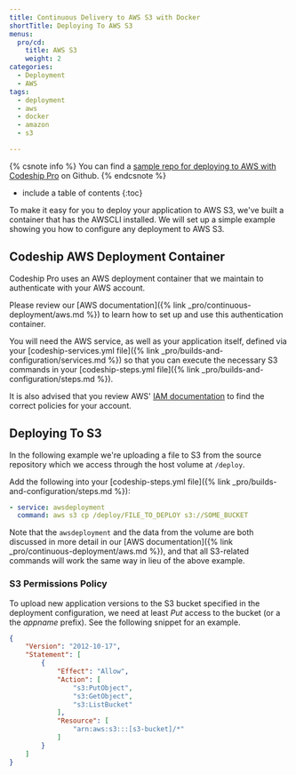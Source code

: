 ```yaml
---
title: Continuous Delivery to AWS S3 with Docker
shortTitle: Deploying To AWS S3
menus:
  pro/cd:
    title: AWS S3
    weight: 2
categories:
  - Deployment
  - AWS     
tags:
  - deployment
  - aws
  - docker
  - amazon
  - s3

---
```


{% csnote info %}
You can find a [sample repo for deploying to AWS with Codeship Pro](https://github.com/codeship-library/aws-utilities) on Github.
{% endcsnote %}

* include a table of contents
{:toc}

To make it easy for you to deploy your application to AWS S3, we've built a container that has the AWSCLI installed. We will set up a simple example showing you how to configure any deployment to AWS S3.

## Codeship AWS Deployment Container

Codeship Pro uses an AWS deployment container that we maintain to authenticate with your AWS account.

Please review our [AWS documentation]({% link _pro/continuous-deployment/aws.md %}) to learn how to set up and use this authentication container.

You will need the AWS service, as well as your application itself, defined via your [codeship-services.yml file]({% link _pro/builds-and-configuration/services.md %}) so that you can execute the necessary S3 commands in your [codeship-steps.yml file]({% link _pro/builds-and-configuration/steps.md %}).

It is also advised that you review AWS' [IAM documentation](http://docs.aws.amazon.com/IAM/latest/UserGuide/introduction_access-management.html) to find the correct policies for your account.

## Deploying To S3

In the following example we're uploading a file to S3 from the source repository which we access through the host volume at `/deploy`.

Add the following into your [codeship-steps.yml file]({% link _pro/builds-and-configuration/steps.md %}):

```yaml
- service: awsdeployment
  command: aws s3 cp /deploy/FILE_TO_DEPLOY s3://SOME_BUCKET
```

Note that the `awsdeployment` and the data from the volume are both discussed in more detail in our [AWS documentation]({% link _pro/continuous-deployment/aws.md %}), and that all S3-related commands will work the same way in lieu of the above example.

### S3 Permissions Policy

To upload new application versions to the S3 bucket specified in the deployment configuration, we need at least _Put_ access to the bucket (or a the _appname_ prefix). See the following snippet for an example.

```json
{
    "Version": "2012-10-17",
    "Statement": [
        {
            "Effect": "Allow",
            "Action": [
                "s3:PutObject",
                "s3:GetObject",
                "s3:ListBucket"
            ],
            "Resource": [
                "arn:aws:s3:::[s3-bucket]/*"
            ]
        }
    ]
}
```
